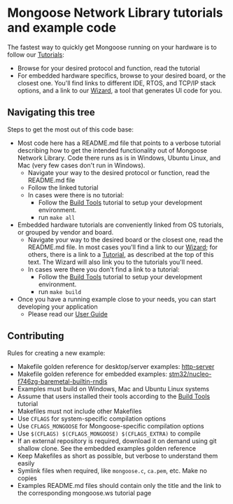 # Mongoose Network Library tutorials and example code

The fastest way to quickly get Mongoose running on your hardware is to follow our [Tutorials](https://mongoose.ws/documentation/#tutorials):

- Browse for your desired protocol and function, read the tutorial
- For embedded hardware specifics, browse to your desired board, or the closest one. You'll find links to different IDE, RTOS, and TCP/IP stack options, and a link to our [Wizard](https://mongoose.ws/documentation/#mongoose-wizard), a tool that generates UI code for you.

## Navigating this tree

Steps to get the most out of this code base:

- Most code here has a README.md file that points to a verbose tutorial describing how to get the intended functionality out of Mongoose Network Library. Code there runs as is in Windows, Ubuntu Linux, and Mac (very few cases don't run in Windows).
  - Navigate your way to the desired protocol or function, read the README.md file
  - Follow the linked tutorial
  - In cases were there is no tutorial:
    - Follow the [Build Tools](https://mongoose.ws/documentation/tutorials/tools/) tutorial to setup your development environment.
    - run `make all`
- Embedded hardware tutorials are conveniently linked from OS tutorials, or grouped by vendor and board.
  - Navigate your way to the desired board or the closest one, read the README.md file. In most cases you'll find a link to our [Wizard](https://mongoose.ws/wizard/); for others, there is a link to a [Tutorial](https://mongoose.ws/documentation/#tutorials), as described at the top of this text. The Wizard will also link you to the tutorials you'll need.
  - In cases were there you don't find a link to a tutorial:
    - Follow the [Build Tools](https://mongoose.ws/documentation/tutorials/tools/) tutorial to setup your development environment.
    - run `make build`
- Once you have a running example close to your needs, you can start developing your application
  - Please read our [User Guide](https://mongoose.ws/documentation/#user-guide)

## Contributing

Rules for creating a new example:

- Makefile golden reference for desktop/server examples: [http-server](http/http-server/)
- Makefile golden reference for embedded examples: [stm32/nucleo-f746zg-baremetal-builtin-rndis](stm32/nucleo-f746zg-baremetal-builtin-rndis/)
- Examples must build on Windows, Mac and Ubuntu Linux systems
- Assume that users installed their tools according to the [Build Tools](https://mongoose.ws/documentation/tutorials/tools/) tutorial
- Makefiles must not include other Makefiles
- Use `CFLAGS` for system-specific compilation options
- Use `CFLAGS_MONGOOSE` for Mongoose-specific compilation options
- Use `$(CFLAGS) $(CFLAGS_MONGOOSE) $(CFLAGS_EXTRA)` to compile
- If an external repository is required, download it on demand using git shallow clone. See the embedded examples golden reference
- Keep Makefiles as short as possible, but verbose to understand them easily
- Symlink files when required, like `mongoose.c`, `ca.pem`, etc. Make no copies
- Examples README.md files should contain only the title and the link to the corresponding mongoose.ws tutorial page
